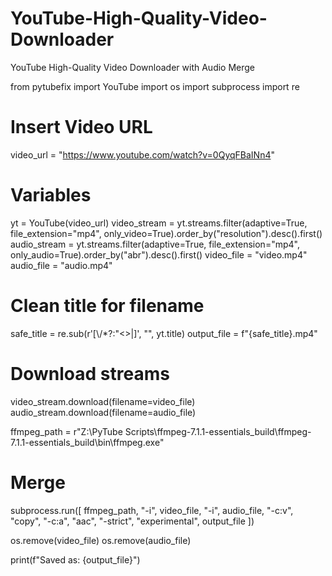 # YouTube-High-Quality-Video-Downloader
YouTube High-Quality Video Downloader with Audio Merge

from pytubefix import YouTube
import os
import subprocess
import re

# Insert Video URL
video_url = "https://www.youtube.com/watch?v=0QyqFBaINn4"

# Variables
yt = YouTube(video_url)
video_stream = yt.streams.filter(adaptive=True, file_extension="mp4", only_video=True).order_by("resolution").desc().first()
audio_stream = yt.streams.filter(adaptive=True, file_extension="mp4", only_audio=True).order_by("abr").desc().first()
video_file = "video.mp4"
audio_file = "audio.mp4"

# Clean title for filename
safe_title = re.sub(r'[\\/*?:"<>|]', "", yt.title)
output_file = f"{safe_title}.mp4"

# Download streams
video_stream.download(filename=video_file)
audio_stream.download(filename=audio_file)

ffmpeg_path = r"Z:\PyTube Scripts\ffmpeg-7.1.1-essentials_build\ffmpeg-7.1.1-essentials_build\bin\ffmpeg.exe"

# Merge
subprocess.run([
    ffmpeg_path, "-i", video_file, "-i", audio_file,
    "-c:v", "copy", "-c:a", "aac", "-strict", "experimental",
    output_file
])

os.remove(video_file)
os.remove(audio_file)

print(f"Saved as: {output_file}")
